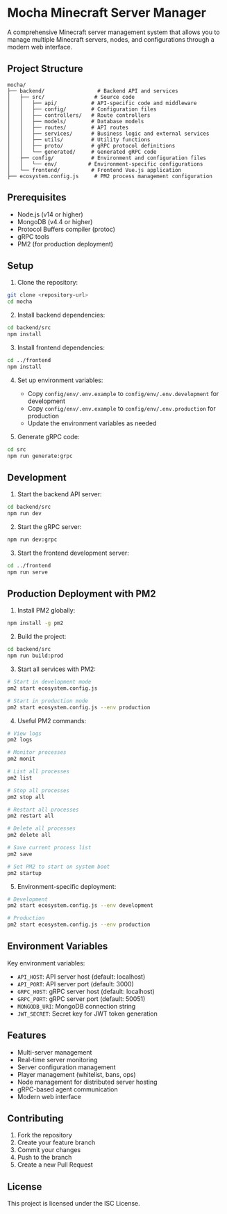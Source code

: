 # Mocha Minecraft Server Manager

A comprehensive Minecraft server management system that allows you to manage multiple Minecraft servers, nodes, and configurations through a modern web interface.

## Project Structure

```
mocha/
├── backend/                 # Backend API and services
│   ├── src/                # Source code
│   │   ├── api/           # API-specific code and middleware
│   │   ├── config/        # Configuration files
│   │   ├── controllers/   # Route controllers
│   │   ├── models/        # Database models
│   │   ├── routes/        # API routes
│   │   ├── services/      # Business logic and external services
│   │   ├── utils/         # Utility functions
│   │   ├── proto/         # gRPC protocol definitions
│   │   └── generated/     # Generated gRPC code
│   ├── config/            # Environment and configuration files
│   │   └── env/          # Environment-specific configurations
│   └── frontend/          # Frontend Vue.js application
├── ecosystem.config.js     # PM2 process management configuration
```

## Prerequisites

- Node.js (v14 or higher)
- MongoDB (v4.4 or higher)
- Protocol Buffers compiler (protoc)
- gRPC tools
- PM2 (for production deployment)

## Setup

1. Clone the repository:
```bash
git clone <repository-url>
cd mocha
```

2. Install backend dependencies:
```bash
cd backend/src
npm install
```

3. Install frontend dependencies:
```bash
cd ../frontend
npm install
```

4. Set up environment variables:
   - Copy `config/env/.env.example` to `config/env/.env.development` for development
   - Copy `config/env/.env.example` to `config/env/.env.production` for production
   - Update the environment variables as needed

5. Generate gRPC code:
```bash
cd src
npm run generate:grpc
```

## Development

1. Start the backend API server:
```bash
cd backend/src
npm run dev
```

2. Start the gRPC server:
```bash
npm run dev:grpc
```

3. Start the frontend development server:
```bash
cd ../frontend
npm run serve
```

## Production Deployment with PM2

1. Install PM2 globally:
```bash
npm install -g pm2
```

2. Build the project:
```bash
cd backend/src
npm run build:prod
```

3. Start all services with PM2:
```bash
# Start in development mode
pm2 start ecosystem.config.js

# Start in production mode
pm2 start ecosystem.config.js --env production
```

4. Useful PM2 commands:
```bash
# View logs
pm2 logs

# Monitor processes
pm2 monit

# List all processes
pm2 list

# Stop all processes
pm2 stop all

# Restart all processes
pm2 restart all

# Delete all processes
pm2 delete all

# Save current process list
pm2 save

# Set PM2 to start on system boot
pm2 startup
```

5. Environment-specific deployment:
```bash
# Development
pm2 start ecosystem.config.js --env development

# Production
pm2 start ecosystem.config.js --env production
```

## Environment Variables

Key environment variables:

- `API_HOST`: API server host (default: localhost)
- `API_PORT`: API server port (default: 3000)
- `GRPC_HOST`: gRPC server host (default: localhost)
- `GRPC_PORT`: gRPC server port (default: 50051)
- `MONGODB_URI`: MongoDB connection string
- `JWT_SECRET`: Secret key for JWT token generation

## Features

- Multi-server management
- Real-time server monitoring
- Server configuration management
- Player management (whitelist, bans, ops)
- Node management for distributed server hosting
- gRPC-based agent communication
- Modern web interface

## Contributing

1. Fork the repository
2. Create your feature branch
3. Commit your changes
4. Push to the branch
5. Create a new Pull Request

## License

This project is licensed under the ISC License. 